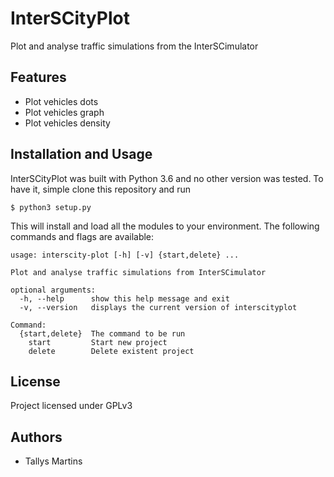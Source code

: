 # InterSCityPlot

Plot and analyse traffic simulations from the InterSCimulator

## Features

- Plot vehicles dots
- Plot vehicles graph
- Plot vehicles density

## Installation and Usage

InterSCityPlot was built with Python 3.6 and no other version was tested. To have
it, simple clone this repository and run

	$ python3 setup.py

This will install and load all the modules to your environment. The following
commands and flags are available:

    usage: interscity-plot [-h] [-v] {start,delete} ...

    Plot and analyse traffic simulations from InterSCimulator

    optional arguments:
      -h, --help      show this help message and exit
      -v, --version   displays the current version of interscityplot

    Command:
      {start,delete}  The command to be run
        start         Start new project
        delete        Delete existent project

## License

Project licensed under GPLv3

## Authors

- Tallys Martins
